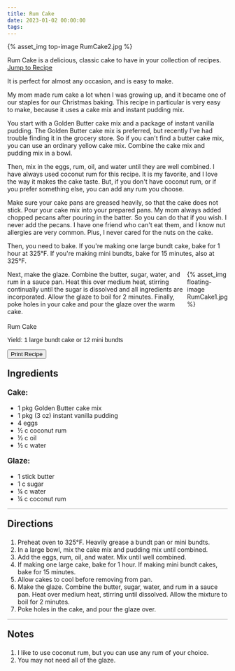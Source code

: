 ```yaml
---
title: Rum Cake
date: 2023-01-02 00:00:00
tags:
---
```


{% asset_img top-image RumCake2.jpg %}
<div class="post-body">
Rum Cake is a delicious, classic cake to have in your collection of recipes. 

<br>
<!--more-->

<a class="jump-to-recipe-btn" href="#recipejump"> 
    Jump to Recipe
</a>

It is perfect for almost any occasion, and is easy to make. 

My mom made rum cake a lot when I was growing up, and it became one of our staples for our Christmas baking. This recipe in particular is very easy to make, because it uses a cake mix and instant pudding mix. 

You start with a Golden Butter cake mix and a package of instant vanilla pudding. The Golden Butter cake mix is preferred, but recently I've had trouble finding it in the grocery store. So if you can't find a butter cake mix, you can use an ordinary yellow cake mix. Combine the cake mix and pudding mix in a bowl. 

Then, mix in the eggs, rum, oil, and water until they are well combined. I have always used coconut rum for this recipe. It is my favorite, and I love the way it makes the cake taste. But, if you don't have coconut rum, or if you prefer something else, you can add any rum you choose. 

Make sure your cake pans are greased heavily, so that the cake does not stick. Pour your cake mix into your prepared pans. My mom always added chopped pecans after pouring in the batter. So you can do that if you wish. I never add the pecans. I have one friend who can't eat them, and I know nut allergies are very common. Plus, I never cared for the nuts on the cake. 

Then, you need to bake. If you're making one large bundt cake, bake for 1 hour at 325°F. If you're making mini bundts, bake for 15 minutes, also at 325°F. 

<div style="display:flex;">
Next, make the glaze. Combine the butter, sugar, water, and rum in a sauce pan. Heat this over medium heat, stirring continually until the sugar is dissolved and all ingredients are incorporated. Allow the glaze to boil for 2 minutes. Finally, poke holes in your cake and pour the glaze over the warm cake. 
<div>
    {% asset_img floating-image RumCake1.jpg %}
</div>
</div>

<br>
</div>

<div id="recipejump"></div>
<div id="recipe">
    <div class="recipe-box">
        <div class="recipe-title-box">
            <div>
                <div class="recipe-title-box-title">
                    <div class="recipe-title-box-header">Rum Cake</div>
                </div>
                <p class="recipe-title-box-title" style="font-family: Arial;">Yield: 1 large bundt cake or 12 mini bundts </p>
            </div>
            <!-- {% asset_img recipe-title-box-img RumCake2.jpg %} -->
            <button class="print-recipe"
                    type="button"
                    onclick="printDIV('recipe')" >
                Print Recipe
            </button>
        </div>
        <p style="font-size:150%;"><b>Ingredients</b></p>
        <p style="font-size:120%;"><b>Cake:</b></p>
        <ul class="post-body">
                <li>1 pkg Golden Butter cake mix</li>
                <li>1 pkg (3 oz) instant vanilla pudding</li>
                <li>4 eggs</li>
                <li>½ c coconut rum</li>
                <li>½ c oil</li>
                <li>½ c water</li>
        </ul>
        <p style="font-size:120%;"><b>Glaze:</b></p>
        <ul class="post-body">
                <li>1 stick butter</li>
                <li>1 c sugar</li>
                <li>¼ c water</li>
                <li>¼ c coconut rum</li>
        </ul>
        <hr style="height:1px;background-color:rgb(189, 189, 189) ">
        <p style="font-size:150%;"><b>Directions</b></p>
        <ol class="post-body">
            <li>Preheat oven to 325°F. Heavily grease a bundt pan or mini bundts.</li>
            <li>In a large bowl, mix the cake mix and pudding mix until combined.</li>
            <li>Add the eggs, rum, oil, and water. Mix until well combined.</li>
            <li>If making one large cake, bake for 1 hour. If making mini bundt cakes, bake for 15 minutes.</li>
            <li>Allow cakes to cool before removing from pan.</li>
            <li>Make the glaze. Combine the butter, sugar, water, and rum in a sauce pan. Heat over medium heat, stirring until dissolved. Allow the mixture to boil for 2 minutes.</li>
            <li>Poke holes in the cake, and pour the glaze over.</li> 
        </ol> 
        <hr style="height:1px;background-color:rgb(189, 189, 189) ">
        <p style="font-size:150%;"><b>Notes</b></p>
        <ol class="post-body">
            <li>I like to use coconut rum, but you can use any rum of your choice.</li>
            <li>You may not need all of the glaze.</li>
        </ol>
    </div>
</div>

<br>
